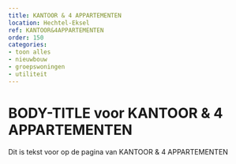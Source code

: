 ```yaml
---
title: KANTOOR & 4 APPARTEMENTEN
location: Hechtel-Eksel
ref: KANTOOR&4APPARTEMENTEN
order: 150
categories:
- toon alles
- nieuwbouw
- groepswoningen
- utiliteit
---
```

# BODY-TITLE voor KANTOOR & 4 APPARTEMENTEN

Dit is tekst voor op de pagina van KANTOOR & 4 APPARTEMENTEN